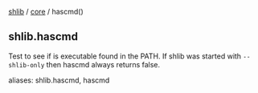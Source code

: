[shlib][] / [core][] / hascmd()

## shlib.hascmd <command>

Test to see if <command> is executable found in the PATH.  If shlib was started
with `--shlib-only` then hascmd always returns false.

aliases: shlib.hascmd, hascmd

[shlib]: http://github.com/major0/shlib "shlib"
[core]: __index__.md "core"
